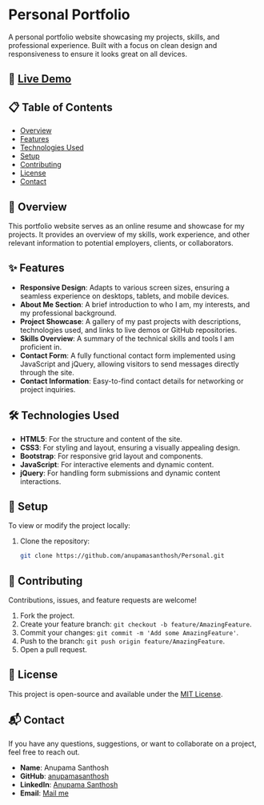 # Personal Portfolio

A personal portfolio website showcasing my projects, skills, and professional experience. Built with a focus on clean design and responsiveness to ensure it looks great on all devices.

## 🚀 [Live Demo](https://anupamasanthosh.github.io/Personal/)

## 📋 Table of Contents

- [Overview](#overview)
- [Features](#features)
- [Technologies Used](#technologies-used)
- [Setup](#setup)
- [Contributing](#contributing)
- [License](#license)
- [Contact](#contact)

## 📖 Overview

This portfolio website serves as an online resume and showcase for my projects. It provides an overview of my skills, work experience, and other relevant information to potential employers, clients, or collaborators.

## ✨ Features

- **Responsive Design**: Adapts to various screen sizes, ensuring a seamless experience on desktops, tablets, and mobile devices.
- **About Me Section**: A brief introduction to who I am, my interests, and my professional background.
- **Project Showcase**: A gallery of my past projects with descriptions, technologies used, and links to live demos or GitHub repositories.
- **Skills Overview**: A summary of the technical skills and tools I am proficient in.
- **Contact Form**: A fully functional contact form implemented using JavaScript and jQuery, allowing visitors to send messages directly through the site.
- **Contact Information**: Easy-to-find contact details for networking or project inquiries.

## 🛠️ Technologies Used

- **HTML5**: For the structure and content of the site.
- **CSS3**: For styling and layout, ensuring a visually appealing design.
- **Bootstrap**: For responsive grid layout and components.
- **JavaScript**: For interactive elements and dynamic content.
- **jQuery**: For handling form submissions and dynamic content interactions.

## 🔧 Setup

To view or modify the project locally:

1. Clone the repository:
   ```bash
   git clone https://github.com/anupamasanthosh/Personal.git

## 🤝 Contributing

Contributions, issues, and feature requests are welcome!

1. Fork the project.
2. Create your feature branch: `git checkout -b feature/AmazingFeature`.
3. Commit your changes: `git commit -m 'Add some AmazingFeature'`.
4. Push to the branch: `git push origin feature/AmazingFeature`.
5. Open a pull request.

## 📄 License

This project is open-source and available under the [MIT License](LICENSE).

## 📬 Contact

If you have any questions, suggestions, or want to collaborate on a project, feel free to reach out.

- **Name**: Anupama Santhosh
- **GitHub**: [anupamasanthosh](https://github.com/anupamasanthosh)
- **LinkedIn**: [Anupama Santhosh](https://www.linkedin.com/in/anupama-k-bb5b03219/)
- **Email**: [Mail me](mailto:anupamasanthosh730@gmail.com)

